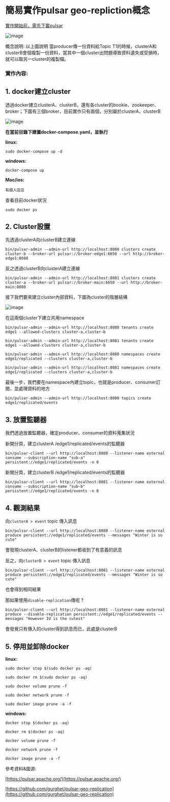 # 簡易實作pulsar geo-repliction概念


[實作開始前，需先下載pulsar](https://pulsar.apache.org/docs/3.2.x/getting-started-home/)





![image](https://github.com/chadtied/pulsar_simple_geo-replication/assets/96424234/c88d2a3b-4582-41d7-9ade-8fd0bf2673b8)





概念說明: 以上圖說明 當producer傳一份資料給Topic T1的時候，clusterA和clusterB會個複製一份資料，當其中一個cluster出問題導致資料遺失或受損時，就可以取另一cluster的複製檔。






### 實作內容:




## 1. docker建立cluster


透過docker建立clusterA、clusterB，還有各cluster的bookie、zookeeper、broker；下圖有三個broker，目前實作只有兩個，分別屬於clusterA、clusterB


![image](https://github.com/chadtied/pulsar_simple_geo-replication/assets/96424234/010f888a-8cd6-4552-9690-3033ecf86e8f)

**在當前目錄下建置docker-compose.yaml，並執行**

**linux:**

```sudo docker-compose up -d```

**windows:**

```docker-compose up```

**Mac/ios:**

```有錢人店店```

查看目前docker狀況

```sudo docker ps```


## 2. Cluster設置


先透過clusterA向clusterB建立連線


```bin/pulsar-admin --admin-url http://localhost:8080 clusters create cluster-b --broker-url pulsar://broker-edge1:6650 --url http://broker-edge1:8080```



反之透過clusterB向clusterA建立連線


```bin/pulsar-admin --admin-url http://localhost:8081 clusters create cluster-a --broker-url pulsar://broker-main:6650 --url http://broker-main:8080```


接下我們要來建立cluster內部資料，下圖為cluster的階層結構

![image](https://github.com/chadtied/pulsar_simple_geo-replication/assets/96424234/12c6a40b-0095-4e27-ada8-e3b7e8544f92)


在這兩個cluster下建立共用namespace


```bin/pulsar-admin --admin-url http://localhost:8080 tenants create edge1 --allowed-clusters cluster-a,cluster-b```

```bin/pulsar-admin --admin-url http://localhost:8081 tenants create edge1 --allowed-clusters cluster-a,cluster-b```

```bin/pulsar-admin --admin-url http://localhost:8080 namespaces create edge1/replicated --clusters cluster-a,cluster-b```

```bin/pulsar-admin --admin-url http://localhost:8081 namespaces create edge1/replicated --clusters cluster-a,cluster-b```


最後一步，我們要在namespace內建立topic，也就是producer、consumer訂閱，並處理資料的地方


```bin/pulsar-admin --admin-url http://localhost:8080 topics create edge1/replicated/events```



## 3. 放置監聽器


我們透過放置監聽器，確定producer、consumer的資料蒐集狀況


新開分頁，建立clusterA /edge1/replicated/events的監聽器


```bin/pulsar-client --url http://localhost:8080 --listener-name external consume --subscription-name "sub-a" persistent://edge1/replicated/events -n 0```


新開分頁，建立clusterB /edge1/replicated/events的監聽器


```bin/pulsar-client --url http://localhost:8081 --listener-name external consume --subscription-name "sub-b" persistent://edge1/replicated/events -n 0```


## 4. 觀測結果


向```clusterA > event``` topic 傳入訊息


```bin/pulsar-client --url http://localhost:8080 --listener-name external produce persistent://edge1/replicated/events --messages "Winter is so cute" ```


會發現clusterA、clusterB的listener都收到了有意義的訊息


反之，向```clusterB > event``` topic 傳入訊息

```bin/pulsar-client --url http://localhost:8081 --listener-name external produce persistent://edge1/replicated/events --messages "Winter is so cute" ```

也會得到相同結果


那如果使用```disable-replication```傳呢 ?

```bin/pulsar-client --url http://localhost:8081 --listener-name external produce --disable-replication persistent://edge1/replicated/events --messages "However IU is the cutest"```

會發覺只有傳入的cluster得到訊息而已，此處是clusterB


## 5. 停用並卸除docker


**linux:**

```sudo docker stop $(sudo docker ps -aq)```

```sudo docker rm $(sudo docker ps -aq)```

```sudo docker volume prune -f```

```sudo docker network prune -f```

```sudo docker image prune -a -f```


**windows:**

```docker stop $(docker ps -aq)```

```docker rm $(docker ps -aq)```

```docker volume prune -f```

```docker network prune -f```

```docker image prune -a -f```


參考資料&圖源:

[https://pulsar.apache.org/](https://pulsar.apache.org/)

[https://github.com/gurghet/pulsar-geo-replication](https://github.com/gurghet/pulsar-geo-replication)
